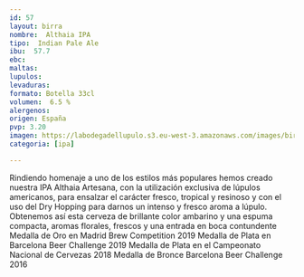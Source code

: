 ```yaml
---
id: 57
layout: birra
nombre:  Althaia IPA
tipo:  Indian Pale Ale
ibu:  57.7
ebc:
maltas: 
lupulos: 
levaduras: 
formato: Botella 33cl
volumen:  6.5 %
alergenos: 
origen: España
pvp: 3.20
imagen: https://labodegadellupulo.s3.eu-west-3.amazonaws.com/images/birras/althaiaipa.jpg
categoria: [ipa]

---
```

Rindiendo homenaje a uno de los estilos más populares hemos creado nuestra IPA Althaia Artesana, con la utilización exclusiva de lúpulos americanos, para ensalzar el carácter fresco, tropical y resinoso y con el uso del Dry Hopping para darnos un intenso y fresco aroma a lúpulo. Obtenemos así esta cerveza de brillante color ambarino y una espuma compacta, aromas florales, frescos y una entrada en boca contundente
Medalla de Oro en Madrid Brew Competition 2019
 Medalla de Plata en Barcelona Beer Challenge 2019
 Medalla de Plata en el Campeonato Nacional de Cervezas 2018
 Medalla de Bronce Barcelona Beer Challenge 2016


















